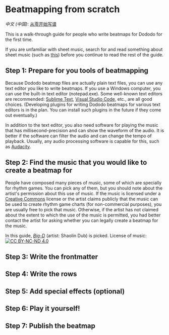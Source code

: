 # Beatmapping from scratch

*中文 (中国)*: [从零开始写谱](beatmapping-from-scratch-zh-cn)

This is a walk-through guide for people who write beatmaps for Dododo for the first time.

If you are unfamiliar with sheet music, search for and read something about sheet music
(such as [this](https://www.simplifyingtheory.com/how-to-read-sheet-music-for-beginners/))
before you continue to read the rest of the guide.

## Step 1: Prepare for you tools of beatmapping

Because Dododo beatmap files are actually plain text files,
you can use any text editor you like to write beatmaps.
If you use a Windows computer, you can use the built-in text editor (notepad.exe).
Some well-known text editors are recommended:
[Sublime Text](https://www.sublimetext.com/), [Visual Studio Code](https://code.visualstudio.com/),
etc., are all good choices.
(Developing plugins for writing Dododo beatmaps for various text editors is in the plan.
You can install such plugins in the future if they come out eventually.)

In addition to the text editor, you also need software for playing the music
that has millisecond-precision and can show the waveform of the audio.
It is better if the software can filter the audio and can change the tempo of playback.
Usually, any audio processing software is capable for this, such as [Audacity](https://www.audacityteam.org/).

## Step 2: Find the music that you would like to create a beatmap for

People have composed many pieces of music, some of which are specially for rhythm games.
You can pick any of them, but you should note about the artist's permission about this use of music.
If the music is licensed under a [Creative Commons](https://creativecommons.org/) license
or the artist claims publicly that the music can be used to create rhythm game charts (for non-commercial purposes),
you are usually free to pick that music.
Otherwise, if the artist has not claimed about the extent to which the use of the music is permitted,
you had better contact the artist for asking whether you can legally create a beatmap for the music.

In this guide,
[*Big-D*](https://files.freemusicarchive.org/storage-freemusicarchive-org/tracks/MQ8JO0BqKl2UADzKg74rwoY7mapqBT4uWpQYciTJ.mp3)
(artist: Shaolin Dub) is picked. License of music:
[![CC BY-NC-ND 4.0](https://licensebuttons.net/l/by-nc-nd/4.0/88x31.png)](https://creativecommons.org/licenses/by-nc-nd/4.0/)

## Step 3: Write the frontmatter

## Step 4: Write the rows

## Step 5: Add special effects (optional)

## Step 6: Play it yourself!

## Step 7: Publish the beatmap
